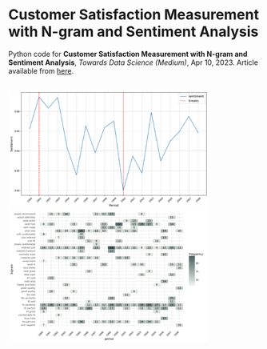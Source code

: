 # Customer Satisfaction Measurement with N-gram and Sentiment Analysis
Python code for **Customer Satisfaction Measurement with N-gram and Sentiment Analysis**, *Towards Data Science (Medium)*, Apr 10, 2023.
Article available from [here](https://towardsdatascience.com/customer-satisfaction-measurement-with-n-gram-and-sentiment-analysis-547e291c13a6?sk=62f9decb619744c96c49735ff09653c3).


<p float="left">
  </br>
  <img src="sentiment-fig.png" width="400" />
  <img src="arabica-fig.png" width="400" />
</p>
